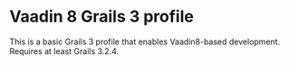 # Vaadin 8 Grails 3 profile

This is a basic Grails 3 profile that enables Vaadin8-based development. Requires at least Grails 3.2.4.
